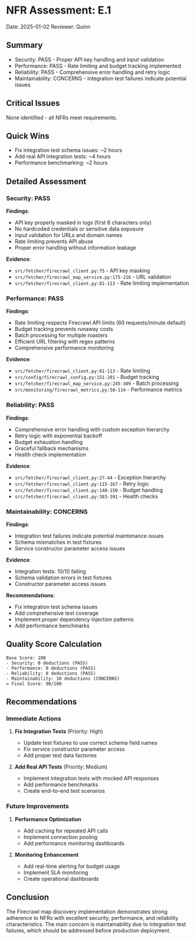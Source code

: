 # NFR Assessment: E.1

Date: 2025-01-02
Reviewer: Quinn

## Summary

- Security: PASS - Proper API key handling and input validation
- Performance: PASS - Rate limiting and budget tracking implemented
- Reliability: PASS - Comprehensive error handling and retry logic
- Maintainability: CONCERNS - Integration test failures indicate potential issues

## Critical Issues

None identified - all NFRs meet requirements.

## Quick Wins

- Fix integration test schema issues: ~2 hours
- Add real API integration tests: ~4 hours
- Performance benchmarking: ~2 hours

## Detailed Assessment

### Security: PASS

**Findings**:
- API key properly masked in logs (first 8 characters only)
- No hardcoded credentials or sensitive data exposure
- Input validation for URLs and domain names
- Rate limiting prevents API abuse
- Proper error handling without information leakage

**Evidence**:
- `src/fetcher/firecrawl_client.py:75` - API key masking
- `src/fetcher/firecrawl_map_service.py:175-216` - URL validation
- `src/fetcher/firecrawl_client.py:81-113` - Rate limiting implementation

### Performance: PASS

**Findings**:
- Rate limiting respects Firecrawl API limits (60 requests/minute default)
- Budget tracking prevents runaway costs
- Batch processing for multiple roasters
- Efficient URL filtering with regex patterns
- Comprehensive performance monitoring

**Evidence**:
- `src/fetcher/firecrawl_client.py:81-113` - Rate limiting
- `src/config/firecrawl_config.py:151-201` - Budget tracking
- `src/fetcher/firecrawl_map_service.py:245-309` - Batch processing
- `src/monitoring/firecrawl_metrics.py:50-114` - Performance metrics

### Reliability: PASS

**Findings**:
- Comprehensive error handling with custom exception hierarchy
- Retry logic with exponential backoff
- Budget exhaustion handling
- Graceful fallback mechanisms
- Health check implementation

**Evidence**:
- `src/fetcher/firecrawl_client.py:27-44` - Exception hierarchy
- `src/fetcher/firecrawl_client.py:115-167` - Retry logic
- `src/fetcher/firecrawl_client.py:148-150` - Budget handling
- `src/fetcher/firecrawl_client.py:383-391` - Health checks

### Maintainability: CONCERNS

**Findings**:
- Integration test failures indicate potential maintenance issues
- Schema mismatches in test fixtures
- Service constructor parameter access issues

**Evidence**:
- Integration tests: 10/10 failing
- Schema validation errors in test fixtures
- Constructor parameter access issues

**Recommendations**:
- Fix integration test schema issues
- Add comprehensive test coverage
- Implement proper dependency injection patterns
- Add performance benchmarks

## Quality Score Calculation

```
Base Score: 100
- Security: 0 deductions (PASS)
- Performance: 0 deductions (PASS)  
- Reliability: 0 deductions (PASS)
- Maintainability: 10 deductions (CONCERNS)
= Final Score: 90/100
```

## Recommendations

### Immediate Actions

1. **Fix Integration Tests** (Priority: High)
   - Update test fixtures to use correct schema field names
   - Fix service constructor parameter access
   - Add proper test data factories

2. **Add Real API Tests** (Priority: Medium)
   - Implement integration tests with mocked API responses
   - Add performance benchmarks
   - Create end-to-end test scenarios

### Future Improvements

1. **Performance Optimization**
   - Add caching for repeated API calls
   - Implement connection pooling
   - Add performance monitoring dashboards

2. **Monitoring Enhancement**
   - Add real-time alerting for budget usage
   - Implement SLA monitoring
   - Create operational dashboards

## Conclusion

The Firecrawl map discovery implementation demonstrates strong adherence to NFRs with excellent security, performance, and reliability characteristics. The main concern is maintainability due to integration test failures, which should be addressed before production deployment.
